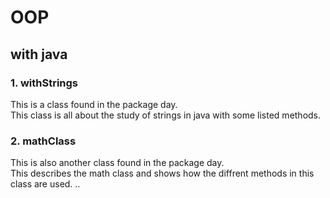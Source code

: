 # OOP
## with java
### 1. withStrings
This is a class found in the package day.<br />This class is all about the study of strings in java with some listed methods.<br />
### 2. mathClass
This is also another class found in the package day.<br />
This describes the math class and shows how the diffrent methods in this class are used.
..

